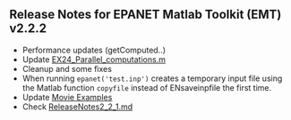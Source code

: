 ## Release Notes for EPANET Matlab Toolkit (EMT) v2.2.2

- Performance updates (getComputed..)
- Update [EX24_Parallel_computations.m](https://github.com/OpenWaterAnalytics/EPANET-Matlab-Toolkit/commit/abe05e2327140c3b9599634295902e36ce43a117)
- Cleanup and some fixes
- When running `epanet('test.inp')` creates a temporary input file using the Matlab function `copyfile` instead of ENsaveinpfile the first time.
- Update [Movie Examples](https://github.com/OpenWaterAnalytics/EPANET-Matlab-Toolkit/tree/master/examples/movie-example)
- Check [ReleaseNotes2_2_1.md](https://github.com/OpenWaterAnalytics/EPANET-Matlab-Toolkit/blob/master/ReleaseNotes2_2_1.md)